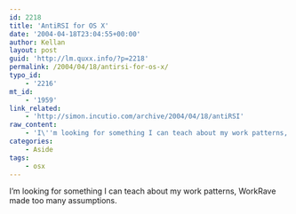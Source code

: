 ```yaml
---
id: 2218
title: 'AntiRSI for OS X'
date: '2004-04-18T23:04:55+00:00'
author: Kellan
layout: post
guid: 'http://lm.quxx.info/?p=2218'
permalink: /2004/04/18/antirsi-for-os-x/
typo_id:
    - '2216'
mt_id:
    - '1959'
link_related:
    - 'http://simon.incutio.com/archive/2004/04/18/antiRSI'
raw_content:
    - 'I\''m looking for something I can teach about my work patterns, WorkRave made too many assumptions.'
categories:
    - Aside
tags:
    - osx
---
```


I’m looking for something I can teach about my work patterns, WorkRave made too many assumptions.